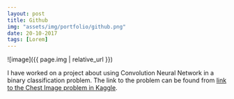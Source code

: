 ```yaml
---
layout: post
title: Github
img: "assets/img/portfolio/github.png"
date: 20-10-2017
tags: [Lorem]
---
```


![image]({{ page.img | relative_url }})

I have worked on a project about using Convolution Neural Network in a binary classification problem. The link to the problem can be found from [link to the Chest Image problem in Kaggle](https://www.kaggle.com/paultimothymooney/chest-xray-pneumonia). 


